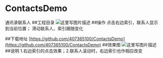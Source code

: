 # ContactsDemo
通讯录联系人
##工程目录
![这里写图片描述](http://img.blog.csdn.net/20160314114907009)
##操作
点击右边索引，联系人显示到当前位置；
滑动联系人，索引跟随变化


##下载地址
[https://github.com/407365100/ContactsDemo](https://github.com/407365100/ContactsDemo)
##效果图
![这里写图片描述](http://img.blog.csdn.net/20160314114709794)
##说明
1.右边索引的点击效果；2.联系人滚动时，右边索引也作相应改变


